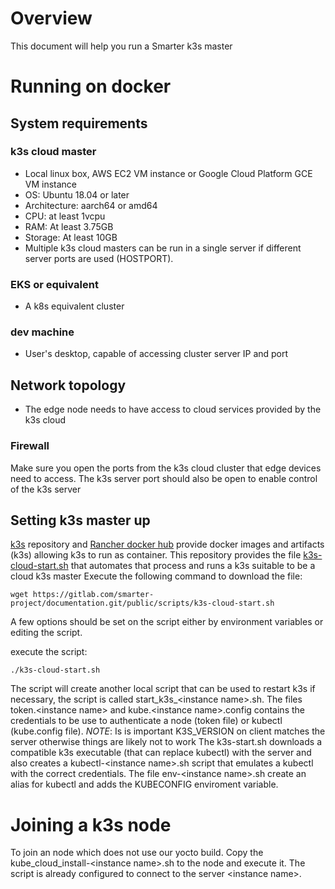 # Overview
This document will help you run a Smarter k3s master  

# Running on docker

## System requirements

### k3s cloud master 
* Local linux box, AWS EC2 VM instance or Google Cloud Platform GCE VM instance
* OS: Ubuntu 18.04 or later
* Architecture: aarch64 or amd64
* CPU: at least 1vcpu
* RAM: At least 3.75GB
* Storage: At least 10GB
* Multiple k3s cloud masters can be run in a single server if different server ports are used (HOSTPORT).

### EKS or equivalent
* A k8s equivalent cluster 

### dev machine
* User's desktop, capable of accessing cluster server IP and port

## Network topology
* The edge node needs to have access to cloud services provided by the k3s cloud 

### Firewall

Make sure you open the ports from the k3s cloud cluster that edge devices need to access. The k3s server port should also be open to enable control of the k3s server

## Setting k3s master up

[k3s](https://github.com/k3s-io/k3s) repository and [Rancher docker hub](https://hub.docker.com/r/rancher/k3s/) provide docker images and artifacts (k3s) allowing k3s to run as container.
This repository provides the file [k3s-cloud-start.sh](https://gitlab.com/smarter-project/documentation.git/public/scripts/k3s-cloud-start.sh) that automates that process and runs a k3s suitable to be a cloud k3s master
Execute the following command to download the file:
```
wget https://gitlab.com/smarter-project/documentation.git/public/scripts/k3s-cloud-start.sh
```

A few options should be set on the script either by environment variables or editing the script.

execute the script:
```
./k3s-cloud-start.sh
```

The script will create another local script that can be used to restart k3s if necessary, the script is called start_k3s_\<instance name\>.sh.
The files token.\<instance name\> and kube.\<instance name\>.config contains the credentials to be use to authenticate a node (token file) or kubectl (kube.config file).
*NOTE*: Is is important K3S_VERSION on client matches the server otherwise things are likely not to work
The k3s-start.sh downloads a compatible k3s executable (that can replace kubectl) with the server and also creates a kubectl-\<instance name\>.sh script that emulates a kubectl with the correct credentials.
The file env-\<instance name\>.sh create an alias for kubectl and adds the KUBECONFIG enviroment variable. 

# Joining a k3s node
To join an node which does not use our yocto build. Copy the kube_cloud_install-\<instance name\>.sh to the node and execute it. The script is already configured to connect to the server \<instance name\>.  
